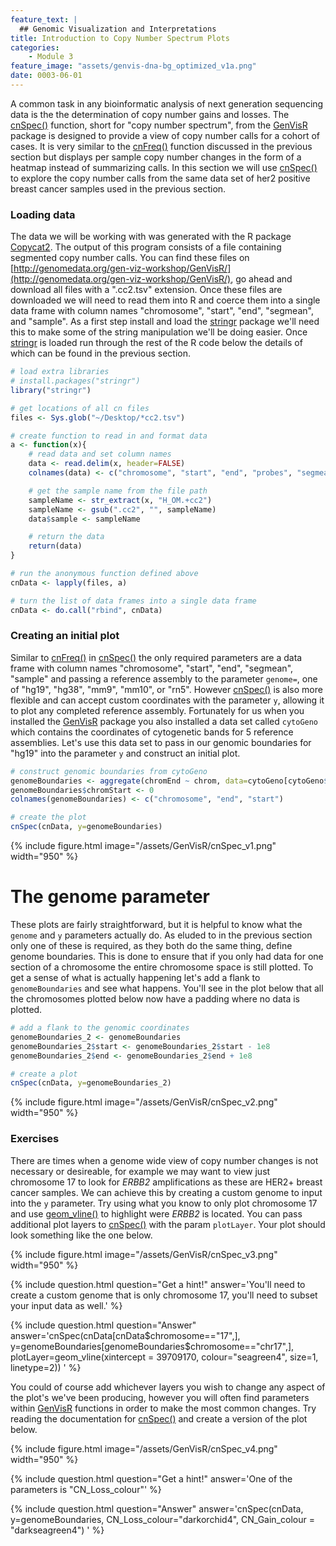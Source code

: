```yaml
---
feature_text: |
  ## Genomic Visualization and Interpretations
title: Introduction to Copy Number Spectrum Plots
categories:
    - Module 3
feature_image: "assets/genvis-dna-bg_optimized_v1a.png"
date: 0003-06-01
---
```


A common task in any bioinformatic analysis of next generation sequencing data is the the determination of copy number gains and losses. The [cnSpec()](https://www.rdocumentation.org/packages/GenVisR/versions/1.0.4/topics/cnSpec) function, short for "copy number spectrum", from the [GenVisR](https://bioconductor.org/packages/release/bioc/html/GenVisR.html) package is designed to provide a view of copy number calls for a cohort of cases. It is very similar to the [cnFreq()](https://www.rdocumentation.org/packages/GenVisR/versions/1.0.4/topics/cnFreq) function discussed in the previous section but displays per sample copy number changes in the form of a heatmap instead of summarizing calls. In this section we will use [cnSpec()](https://www.rdocumentation.org/packages/GenVisR/versions/1.0.4/topics/cnSpec) to explore the copy number calls from the same data set of her2 positive breast cancer samples used in the previous section.

### Loading data
The data we will be working with was generated with the R package [Copycat2](https://github.com/abelhj/cc2). The output of this program consists of a file containing segmented copy number calls. You can find these files on [http://genomedata.org/gen-viz-workshop/GenVisR/](http://genomedata.org/gen-viz-workshop/GenVisR/), go ahead and download all files with a ".cc2.tsv" extension. Once these files are downloaded we will need to read them into R and coerce them into a single data frame with column names "chromosome", "start", "end", "segmean", and "sample". As a first step install and load the [stringr](https://cran.r-project.org/web/packages/stringr/index.html) package we'll need this to make some of the string manipulation we'll be doing easier. Once [stringr](https://cran.r-project.org/web/packages/stringr/index.html) is loaded run through the rest of the R code below the details of which can be found in the previous section.

```R
# load extra libraries
# install.packages("stringr")
library("stringr")

# get locations of all cn files
files <- Sys.glob("~/Desktop/*cc2.tsv")

# create function to read in and format data
a <- function(x){
    # read data and set column names
    data <- read.delim(x, header=FALSE)
    colnames(data) <- c("chromosome", "start", "end", "probes", "segmean")

    # get the sample name from the file path
    sampleName <- str_extract(x, "H_OM.+cc2")
    sampleName <- gsub(".cc2", "", sampleName)
    data$sample <- sampleName

    # return the data
    return(data)
}

# run the anonymous function defined above
cnData <- lapply(files, a)

# turn the list of data frames into a single data frame
cnData <- do.call("rbind", cnData)
```

### Creating an initial plot
Similar to [cnFreq()](https://www.rdocumentation.org/packages/GenVisR/versions/1.0.4/topics/cnFreq) in [cnSpec()](https://www.rdocumentation.org/packages/GenVisR/versions/1.0.4/topics/cnSpec) the only required parameters are a data frame with column names "chromosome", "start", "end", "segmean", "sample" and passing a reference assembly to the parameter `genome=`, one of "hg19", "hg38", "mm9", "mm10", or "rn5". However [cnSpec()](https://www.rdocumentation.org/packages/GenVisR/versions/1.0.4/topics/cnSpec) is also more flexible and can accept custom coordinates with the parameter `y`, allowing it to plot any completed reference assembly. Fortunately for us when you installed the [GenVisR]() package you also installed a data set called `cytoGeno` which contains the coordinates of cytogenetic bands for 5 reference assemblies. Let's use this data set to pass in our genomic boundaries for "hg19" into the parameter `y` and construct an initial plot.

```R
# construct genomic boundaries from cytoGeno
genomeBoundaries <- aggregate(chromEnd ~ chrom, data=cytoGeno[cytoGeno$genome=="hg19",], max)
genomeBoundaries$chromStart <- 0
colnames(genomeBoundaries) <- c("chromosome", "end", "start")

# create the plot
cnSpec(cnData, y=genomeBoundaries)
```

{% include figure.html image="/assets/GenVisR/cnSpec_v1.png" width="950" %}

# The genome parameter
These plots are fairly straightforward, but it is helpful to know what the `genome` and `y` parameters actually do. As eluded to in the previous section only one of these is required, as they both do the same thing, define genome boundaries. This is done to ensure that if you only had data for one section of a chromosome the entire chromosome space is still plotted. To get a sense of what is actually happening let's add a flank to `genomeBoundaries` and see what happens. You'll see in the plot below that all the chromosomes plotted below now have a padding where no data is plotted.

```R
# add a flank to the genomic coordinates
genomeBoundaries_2 <- genomeBoundaries
genomeBoundaries_2$start <- genomeBoundaries_2$start - 1e8
genomeBoundaries_2$end <- genomeBoundaries_2$end + 1e8

# create a plot
cnSpec(cnData, y=genomeBoundaries_2)
```

{% include figure.html image="/assets/GenVisR/cnSpec_v2.png" width="950" %}

### Exercises

There are times when a genome wide view of copy number changes is not necessary or desireable, for example we may want to view just chromosome 17 to look for *ERBB2* amplifications as these are HER2+ breast cancer samples. We can achieve this by creating a custom genome to input into the `y` parameter. Try using what you know to only plot chromosome 17 and use [geom_vline()](http://ggplot2.tidyverse.org/reference/geom_abline.html) to highlight were *ERBB2* is located. You can pass additional plot layers to [cnSpec()](https://www.rdocumentation.org/packages/GenVisR/versions/1.0.4/topics/cnSpec) with the param `plotLayer`. Your plot should look something like the one below.

{% include figure.html image="/assets/GenVisR/cnSpec_v3.png" width="950" %}

{% include question.html question="Get a hint!" answer='You\'ll need to create a custom genome that is only chromosome 17, you\'ll need to subset your input data as well.' %}

{% include question.html question="Answer" answer='cnSpec(cnData[cnData$chromosome=="17",], y=genomeBoundaries[genomeBoundaries$chromosome=="chr17",], plotLayer=geom_vline(xintercept = 39709170, colour="seagreen4", size=1, linetype=2))
' %}

You could of course add whichever layers you wish to change any aspect of the plot's we've been producing, however you will often find parameters within [GenVisR](https://bioconductor.org/packages/release/bioc/html/GenVisR.html) functions in order to make the most common changes. Try reading the documentation for [cnSpec()](https://www.rdocumentation.org/packages/GenVisR/versions/1.0.4/topics/cnSpec) and create a version of the plot below.

{% include figure.html image="/assets/GenVisR/cnSpec_v4.png" width="950" %}

{% include question.html question="Get a hint!" answer='One of the parameters is "CN_Loss_colour"' %}

{% include question.html question="Answer" answer='cnSpec(cnData, y=genomeBoundaries, CN_Loss_colour="darkorchid4", CN_Gain_colour = "darkseagreen4")
' %}
